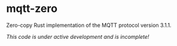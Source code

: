 mqtt-zero
=========

Zero-copy Rust implementation of the MQTT protocol version 3.1.1.

_This code is under active development and is incomplete!_
